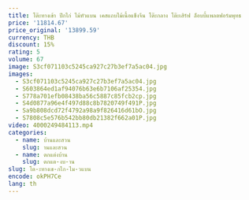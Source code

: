 ```yaml
---
title: โต๊ะทางเข้า ปีกไก่ ไม้หัวแบน เคสแถบไม้เนื้อแข็งจีน โต๊ะกลาง โต๊ะเสิร์ฟ ล็อบบี้แพลตฟอร์มพุทธ
price: '11814.67'
price_original: '13899.59'
currency: THB
discount: 15%
rating: 5
volume: 67
image: S3cf071103c5245ca927c27b3ef7a5ac04.jpg
images:
  - S3cf071103c5245ca927c27b3ef7a5ac04.jpg
  - S603864ed1af94076b63e6b7106af25354.jpg
  - S778a701efb08438ba56c5887c85fcb2cp.jpg
  - S4d0877a96e4f497d88c8b7820749f491P.jpg
  - Sa9b808dcd72f4792a98a9f826416d61bO.jpg
  - S7808c5e576b542bb80db21382f662a01P.jpg
video: 4000249484113.mp4
categories:
  - name: บ้านและสวน
    slug: านและสวน
  - name: ตกแต่งบ้าน
    slug: ตกแต-งบ-าน
slug: โต-ะทางเข-กไก-ไม-วแบน
encode: okPH7Ce
lang: th
---
```

  
